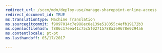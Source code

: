 ```yaml
---
redirect_url: /sccm/mdm/deploy-use/manage-sharepoint-online-access
redirect_document_id: TRUE
ms.translationtype: Machine Translation
ms.sourcegitcommit: f9097014c7e988ec8e139e518355c4efb19172b3
ms.openlocfilehash: f886c17eea41c75c5f02715788a3e9678e0294a6
ms.contentlocale: pt-pt
ms.lasthandoff: 05/17/2017

---
```


